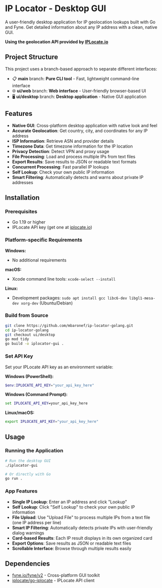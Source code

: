 # IP Locator - Desktop GUI

A user-friendly desktop application for IP geolocation lookups built with Go and Fyne. Get detailed information about any IP address with a clean, native GUI.

**Using the geolocation API provided by [IPLocate.io](https://iplocate.io)**

## Project Structure

This project uses a branch-based approach to separate different interfaces:

- 📋 **main** branch: **Pure CLI tool** - Fast, lightweight command-line interface
- 🌐 **ui/web** branch: **Web interface** - User-friendly browser-based UI  
- 🖥️ **ui/desktop** branch: **Desktop application** - Native GUI application

## Features

-  **Native GUI**: Cross-platform desktop application with native look and feel
-  **Accurate Geolocation**: Get country, city, and coordinates for any IP address
-  **ISP Information**: Retrieve ASN and provider details
-  **Timezone Data**: Get timezone information for the IP location
-  **Privacy Detection**: Detect VPN and proxy usage
-  **File Processing**: Load and process multiple IPs from text files
-  **Export Results**: Save results to JSON or readable text formats
-  **Concurrent Processing**: Fast parallel IP lookups
-  **Self Lookup**: Check your own public IP information
-  **Smart Filtering**: Automatically detects and warns about private IP addresses

## Installation

### Prerequisites

- Go 1.19 or higher
- IPLocate API key (get one at [iplocate.io](https://iplocate.io))

### Platform-specific Requirements

**Windows:**
- No additional requirements

**macOS:**
- Xcode command line tools: `xcode-select --install`

**Linux:**
- Development packages: `sudo apt install gcc libc6-dev libgl1-mesa-dev xorg-dev` (Ubuntu/Debian)

### Build from Source

```bash
git clone https://github.com/mbaronef/ip-locator-golang.git
cd ip-locator-golang
git checkout ui/desktop
go mod tidy
go build -o iplocator-gui .
```

### Set API Key

Set your IPLocate API key as an environment variable:

**Windows (PowerShell):**
```powershell
$env:IPLOCATE_API_KEY="your_api_key_here"
```

**Windows (Command Prompt):**
```cmd
set IPLOCATE_API_KEY=your_api_key_here
```

**Linux/macOS:**
```bash
export IPLOCATE_API_KEY="your_api_key_here"
```

## Usage

### Running the Application

```bash
# Run the desktop GUI
./iplocator-gui

# Or directly with Go
go run .
```

### App Features

- **Single IP Lookup**: Enter an IP address and click "Lookup"
- **Self Lookup**: Click "Self Lookup" to check your own public IP information
- **File Upload**: Use "Upload File" to process multiple IPs from a text file (one IP address per line)
- **Smart IP Filtering**: Automatically detects private IPs with user-friendly dialog warnings
- **Card-based Results**: Each IP result displays in its own organized card
- **Export Options**: Save results as JSON or readable text files
- **Scrollable Interface**: Browse through multiple results easily

## Dependencies

- [fyne.io/fyne/v2](https://fyne.io/) - Cross-platform GUI toolkit
- [iplocate/go-iplocate](https://github.com/iplocate/go-iplocate) - IPLocate API client



